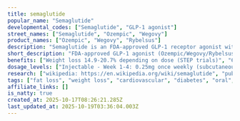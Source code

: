 ```yaml
---
title: semaglutide
popular_name: "Semaglutide"
developmental_codes: ["Semaglutide", "GLP-1 agonist"]
street_names: ["Semaglutide", "Ozempic", "Wegovy"]
product_names: ["Ozempic", "Wegovy", "Rybelsus"]
description: "Semaglutide is an FDA-approved GLP-1 receptor agonist with 94% structural homology to human GLP-1, manufactured by Novo Nordisk as Ozempic (diabetes, 0.25-2mg weekly injection), Wegovy (obesity, up to 2.4mg weekly injection), and Rybelsus (diabetes, 3-14mg daily oral). Activates GLP-1 receptors in the gastrointestinal tract, pancreas, and brain to reduce appetite, delay gastric emptying, increase insulin release, and lower glucagon secretion. STEP trials demonstrated 14.9-17.4% mean weight loss at 68 weeks (2.4mg dose), with 69-79% achieving ≥10% weight loss. STEP UP trial showed 20.7% weight loss with 7.2mg dose at 72 weeks. SELECT cardiovascular outcomes trial showed 20% reduction in major adverse cardiac events (HR 0.80) in patients with obesity and preexisting cardiovascular disease but without diabetes. FDA-approved March 2024 for reducing cardiovascular death, heart attack, and stroke risk. Also approved for metabolic-associated steatohepatitis (MASH). Most common side effects are gastrointestinal (nausea affecting up to 20%, vomiting, diarrhea, constipation), typically transient and mild-to-moderate. Notable concerns include possible gastroparesis, 85% increased risk of non-arteritic anterior ischemic optic neuropathy (NAION), and thyroid cancer warnings from rodent studies (though human incidence <1%). Available in both injection (89% bioavailability) and oral forms (0.4-1% bioavailability). Gradual titration over 12-16 weeks minimizes gastrointestinal side effects."
short_description: "FDA-approved GLP-1 agonist (Ozempic/Wegovy/Rybelsus) with 15-21% weight loss and 20% cardiovascular risk reduction. Nausea common, NAION risk noted."
benefits: ["Weight loss 14.9-20.7% depending on dose (STEP trials)", "69-79% achieve ≥10% weight loss, 51-64% achieve ≥15%", "20% reduction in major adverse cardiovascular events (SELECT trial)", "Reduced cardiovascular death, heart attack, and stroke risk", "Improved blood glucose control and HbA1c reduction", "Enhanced insulin sensitivity and reduced glucagon", "Delayed gastric emptying and appetite suppression", "Benefits in heart failure patients (HR 0.72 for MACE)", "Metabolic-associated steatohepatitis (MASH) treatment", "Available in oral (Rybelsus) and injectable forms"]
dosage_levels: ["Injectable - Week 1-4: 0.25mg once weekly (subcutaneous)", "Injectable - Week 5-8: 0.5mg once weekly", "Injectable - Week 9-12: 1.0mg once weekly", "Injectable - Week 13+: 2.0mg (Ozempic) or 2.4mg (Wegovy) maximum", "Injectable - Higher dose: 7.2mg weekly (experimental, 20.7% weight loss)", "Oral Rybelsus - Days 1-30: 3mg daily on empty stomach", "Oral Rybelsus - Days 31-60: 7mg daily", "Oral Rybelsus - Day 61+: 14mg daily maximum", "Take oral form with ≤4oz water, wait 30 min before eating", "Gradual titration over 12-16 weeks reduces GI side effects"]
research: ["wikipedia: https://en.wikipedia.org/wiki/semaglutide", "pubmed: https://pubmed.ncbi.nlm.nih.gov/?term=semaglutide", "clinical trials: https://clinicaltrials.gov/search?term=semaglutide", "STEP 1 trial - weight loss: https://www.nejm.org/doi/full/10.1056/NEJMoa2032183", "SELECT trial - cardiovascular outcomes: https://www.nejm.org/doi/full/10.1056/NEJMoa2307563", "STEP program review: https://www.tandfonline.com/doi/full/10.1080/00325481.2022.2147326", "NAION vision risk study: https://pubmed.ncbi.nlm.nih.gov/41104517/", "carpal tunnel surgery outcomes: https://pubmed.ncbi.nlm.nih.gov/41105066/", "StatPearls review: https://www.ncbi.nlm.nih.gov/books/NBK603723/"]
tags: ["fat loss", "weight loss", "cardiovascular", "diabetes", "oral", "subcutaneous"]
affiliate_links: []
is_natty: true
created_at: 2025-10-17T08:26:21.285Z
last_updated_at: 2025-10-19T03:36:04.003Z
---
```

